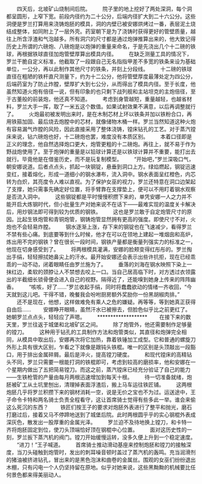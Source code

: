 　　四天后，北坡矿山烧制间后院。
　　院子里的地上挖好了两处深洞，每个洞都呈圆形，上窄下宽。前段内径约为二十公分，后端内径扩大到二十六公分。这些洞便是罗兰打算用来浇铸炮胚的模具，洞的内壁已被安娜烘烤过一番，表层泥土烧结成整体，如同附上了一层外壳。药室朝下是为了浇铸时获得更好的管壁质量，越往上所含浮渣和气泡越多。所有洞穴的尺寸都是通过炮弹推算出来的，他大致记得历史上所谓的六磅炮、八磅炮是以炮弹的重量来命名，于是先浇出几个十二磅的铁球，再根据铁球直径加炮管壁厚算出模具内径。
　　在缺乏测量工具的情况下，罗兰干脆自定义标准，他截取了一段跟自己无名指指甲差不多宽的铁条来设为基础单位，一公分，再以此制作其他尺寸的铁条，并刻上分段线。
　　十二磅的铁球直径在粗陋的铁杆直尺测量下，约为十二公分，他将管壁厚度最薄处定为四公分，后端药室为了防止炸膛，壁厚扩大到七公分，从而得出了模具内径。至于长度，他虽然知道火炮有倍径一说，但有印象的也只剩下战列舰和主站坦克的主炮倍径，至于古董般的前装炮，他还真不知道。
　　考虑到身管越短，重量越轻，也越省材料，罗兰大手一挥，取了一米五这个数值。如果试射效果不满意，以后再调整就行了。
　　火炮最初被发明出来时，是在木制芯材上环以铁条并加以铁粉合口，再用铁箍加固、最后烧去炮膛中的芯材，就像储物木桶一样。罗兰当然知道这种火炮有容易漏气炸膛的风险，因此直接采用了整体浇铸，镗床钻孔的工艺。对于蒸汽镗床来说，钻六磅炮也好，十二磅炮也罢，难度没有本质区别。
　　本着口径即是正义的理念，他自然选择炮口更大，炮管更粗的十二磅炮。再往上，就不易于作为野战炮使用了。至于炮弹的重量是以铅球计算还是以铁球计算并不重要，能打出去就行。毕竟他是在借鉴历史，而不是玩复制模型。
　　“开始吧，”罗兰深吸口气，朝安娜说道。后者点点头，抓起一块钢锭，悬垂到洞口上方。绿焰燃起，钢锭迅速变红，接着熔化，形成一道细小的钢水瀑布，流入洞中。钢水表面呈红橙色，内芯转为白炽，其亮度令人难以直视。为了保护女巫的视力，罗兰还特意在洞口边架起了支撑，她只需事先确定好位置，将手臂靠在支撑垫上，便可以不用盯着钢水观察是否流入洞中。
　　这些钢锭都是平时慢慢积攒下来的，单凭安娜一人之力并不能开启大炼钢时代，但小批量生产对她来说不在话下——最难实现的温度关卡解决后，用炒钢法即可得到较为优质的钢铁。
　　这也是罗兰敢于自定炮管尺寸的原因。比起生铁炮管和青铜炮管，钢铸炮管显然拥有更高的强度。即使尺寸不对，火炮也不会轻易炸膛。
　　钢水逐渐上涨，存下来的钢锭也在飞速减少，看得罗兰不禁有些心痛。到底要等到什么时候，他才在可以在领地上建起一堆烟囱和高炉，炼出用不完的钢铁？曾在很长一段时间，钢铁产量都是衡量列强实力的标准之一，他现在切身感受到了。
　　将两根模具灌满，安娜的脸颊变得红彤彤的。罗兰掏出手绢，轻轻擦拭她鼻尖上的汗水。最开始安娜还会表示出些许抗拒，现在已经乖乖的一动不动，闭着眼睛任由罗兰施为了。
　　垂落的刘海在钢水映照下染上一抹红边，柔软的颈脖让人不禁想去咬上一口。当自己居高临下时，对方透过衣领露出的半截细长锁骨便会进入自己的视野。隔得近了，还能嗅到她身上传来的阵阵幽香。
　　“咳咳，好了……”罗兰收起手绢，同时将蠢蠢欲动的情绪一齐收回，“今天就到这儿吧。干得不错，晚餐我会吩咐厨房额外奖励你一份黑胡椒肉排。”
　　还不是现在，他想，这样做难免有乘人之危的嫌疑。再等等，等到她真正获得自由后……
　　安娜睁开眼睛，虽然汗水已被擦去，但脸色似乎比之前更红了。她朝罗兰点点头，轻轻应了声嗯。
　　*******************
　　在接下来的数天里，罗兰往返于城堡和北坡矿区之间。
　　除了炮管外，他还需要制作足够量的镗刀。
　　这种用于钻孔的工具制作方法和炮管类似，其直径和炮弹完全相同，从模具中取出后，安娜再次将它加热，靠着铁锤加工成型。它和普通的螺旋刀外形上具有很大区别，乍看之下就像是跟钝头铁棍。唯一的区别是头顶敲出一段豁口，用于排出金属碎屑。最后是淬火，提高镗刀硬度。
　　和现代镗床的高精钻头不同，罗兰只需要一根能打洞的铁棍即可，考虑到较高的磨损率，他和安娜在一个星期内做出了五把简易镗刀。而这之前，蒸汽镗床已经充分验证了自己的能力——生铁枪管的产量由每月两根迅速增加到每天十根。
　　待一切准备就绪，炮胚被矿工从土坑里刨出，清理掉表面浮渣后，搬上马车运往铁匠铺。
　　这两根炮胚几乎将罗兰积攒下来的钢材消耗一空，说是无价之宝也不为过。运送途中，王子命令卡特和两名骑士负责全程看守，这让首席骑士觉得有些多此一举。谁会来偷这么死沉的东西？
　　铁匠们按王子的要求对炮胚外表进行了整平和抛光，磨石打磨过后，接着又马不停蹄地送到了城堡后院。此时两根圆乎乎的实心钢棍外表成深灰色，散发出一股厚重的金属光泽。
　　罗兰迫不及待地换上镗刀，和卡特一齐将炮胚固定到位，使刀头顶端恰好顶在钢棍中心位置。
　　面对这历史性的一刻，罗兰扳下蒸汽机的阀门。镗刀开始缓慢运转，没多久便上升到一个稳定速度。
　　“进刀！”王子喊道。
　　首席骑士推动滑动基座来控制炮胚和镗刀的接触深度，当刀头碰触到炮管时，发出的刺耳噪音顿时盖过了蒸汽机的轰鸣。充当润滑剂的猪油被挤进钻孔，冒出来的是黑色泡沫和曲卷的金属丝。围观的女巫们纷纷退出木棚，只有闪电一个人仍坚持留在原地。似乎对她来说，这些黑黝黝的机械要比任何景色都来得美丽动人。